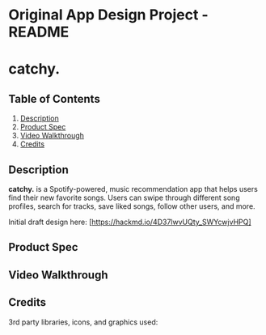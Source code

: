 Original App Design Project - README 
===

# catchy.

## Table of Contents
1. [Description](#Description)
1. [Product Spec](#Product-Spec)
1. [Video Walkthrough](#Video-Walkthrough)
2. [Credits](#Credits)

## Description

**catchy.** is a Spotify-powered, music recommendation app that helps users find their new favorite songs. Users can swipe through
different song profiles, search for tracks, save liked songs, follow other users, and more. 

Initial draft design here: [https://hackmd.io/4D37lwvUQty_SWYcwjvHPQ]

## Product Spec

## Video Walkthrough

## Credits

3rd party libraries, icons, and graphics used:


